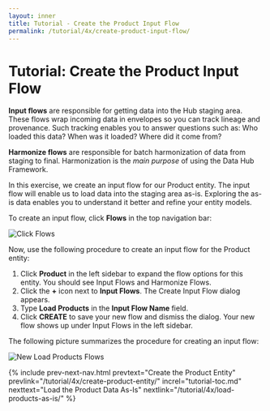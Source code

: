 ```yaml
---
layout: inner
title: Tutorial - Create the Product Input Flow
permalink: /tutorial/4x/create-product-input-flow/
---
```


# Tutorial: Create the Product Input Flow

**Input flows** are responsible for getting data into the Hub staging area. These flows wrap incoming data in envelopes so you can track lineage and provenance. Such tracking enables you to answer questions such as: Who loaded this data? When was it loaded? Where did it come from?

**Harmonize flows** are responsible for batch harmonization of data from staging to final. Harmonization is the *main purpose* of using the Data Hub Framework.

In this exercise, we create an input flow for our Product entity. The input flow will enable us to load data into the staging area as-is. Exploring the as-is data enables you to understand it better and refine your entity models.

To create an input flow, click **Flows** in the top navigation bar:

![Click Flows]({{site.baseurl}}/images/3x/create-product-input-flow/select-flows.png)

Now, use the following procedure to create an input flow for the Product entity:

1. Click **Product** in the left sidebar to expand the flow options for this entity. You should see Input Flows and Harmonize Flows.
1. Click the **+** icon next to **Input Flows**. The Create Input Flow dialog appears.
1. Type **Load Products** in the **Input Flow Name** field.
1. Click **CREATE** to save your new flow and dismiss the dialog. Your new flow shows up under Input Flows in the left sidebar.

The following picture summarizes the procedure for creating an input flow:

![New Load Products Flows]({{site.baseurl}}/images/3x/create-product-input-flow/create-load-product-flow.png)


{% include prev-next-nav.html
  prevtext="Create the Product Entity"
  prevlink="/tutorial/4x/create-product-entity/"
  increl="tutorial-toc.md"
  nexttext="Load the Product Data As-Is"
  nextlink="/tutorial/4x/load-products-as-is/"
%}
